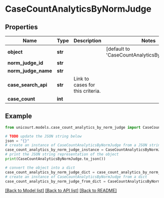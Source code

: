 # CaseCountAnalyticsByNormJudge


## Properties

Name | Type | Description | Notes
------------ | ------------- | ------------- | -------------
**object** | **str** |  | [default to 'CaseCountAnalyticsByNormJudge']
**norm_judge_id** | **str** |  | 
**norm_judge_name** | **str** |  | 
**case_search_api** | **str** | Link to cases for this criteria. | 
**case_count** | **int** |  | 

## Example

```python
from unicourt.models.case_count_analytics_by_norm_judge import CaseCountAnalyticsByNormJudge

# TODO update the JSON string below
json = "{}"
# create an instance of CaseCountAnalyticsByNormJudge from a JSON string
case_count_analytics_by_norm_judge_instance = CaseCountAnalyticsByNormJudge.from_json(json)
# print the JSON string representation of the object
print(CaseCountAnalyticsByNormJudge.to_json())

# convert the object into a dict
case_count_analytics_by_norm_judge_dict = case_count_analytics_by_norm_judge_instance.to_dict()
# create an instance of CaseCountAnalyticsByNormJudge from a dict
case_count_analytics_by_norm_judge_from_dict = CaseCountAnalyticsByNormJudge.from_dict(case_count_analytics_by_norm_judge_dict)
```
[[Back to Model list]](../README.md#documentation-for-models) [[Back to API list]](../README.md#documentation-for-api-endpoints) [[Back to README]](../README.md)


